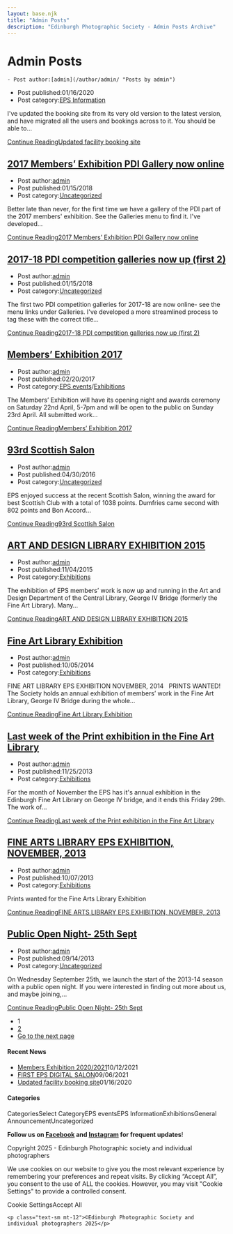 ```yaml
---
layout: base.njk
title: "Admin Posts"
description: "Edinburgh Photographic Society - Admin Posts Archive"
---
```


<div class="container mx-auto px-4 py-8">
  <div class="prose max-w-3xl mx-auto">
    <h1 class="text-3xl font-bold mb-6">Admin Posts</h1>

    - Post author:[admin](/author/admin/ "Posts by admin")
- Post published:01/16/2020
- Post category:[EPS Information](/category/eps_information/)

I've updated the booking site from its very old version to the latest version, and have migrated all the users and bookings across to it. You should be able to…

[Continue ReadingUpdated facility booking site](/eps_information/updated-facility-booking-site/)

## [2017 Members’ Exhibition PDI Gallery now online](/uncategorized/2017-members-exhibition-pdi-gallery-now-online/)

- Post author:[admin](/author/admin/ "Posts by admin")
- Post published:01/15/2018
- Post category:[Uncategorized](/category/uncategorized/)

Better late than never, for the first time we have a gallery of the PDI part of the 2017 members' exhibition. See the Galleries menu to find it. I've developed…

[Continue Reading2017 Members’ Exhibition PDI Gallery now online](/uncategorized/2017-members-exhibition-pdi-gallery-now-online/)

## [2017-18 PDI competition galleries now up (first 2)](/uncategorized/2017-pdi-competition-galleries-now-up-first-2/)

- Post author:[admin](/author/admin/ "Posts by admin")
- Post published:01/15/2018
- Post category:[Uncategorized](/category/uncategorized/)

The first two PDI competition galleries for 2017-18 are now online- see the menu links under Galleries. I've developed a more streamlined process to tag these with the correct title…

[Continue Reading2017-18 PDI competition galleries now up (first 2)](/uncategorized/2017-pdi-competition-galleries-now-up-first-2/)

## [Members’ Exhibition 2017](/events/members-exhibition-2017/)

- Post author:[admin](/author/admin/ "Posts by admin")
- Post published:02/20/2017
- Post category:[EPS events](/category/events/)/[Exhibitions](/category/events/eps_exhibitions/)

The Members’ Exhibition will have its opening night and awards ceremony on Saturday 22nd April, 5-7pm and will be open to the public on Sunday 23rd April. All submitted work…

[Continue ReadingMembers’ Exhibition 2017](/events/members-exhibition-2017/)

## [93rd Scottish Salon](/uncategorized/93rd-scottish-salon/)

- Post author:[admin](/author/admin/ "Posts by admin")
- Post published:04/30/2016
- Post category:[Uncategorized](/category/uncategorized/)

EPS enjoyed success at the recent Scottish Salon, winning the award for best Scottish Club with a total of 1038 points. Dumfries came second with 802 points and Bon Accord…

[Continue Reading93rd Scottish Salon](/uncategorized/93rd-scottish-salon/)

## [ART AND DESIGN LIBRARY EXHIBITION 2015](/events/eps_exhibitions/art-and-design-library-exhibition-2015/)

- Post author:[admin](/author/admin/ "Posts by admin")
- Post published:11/04/2015
- Post category:[Exhibitions](/category/events/eps_exhibitions/)

The exhibition of EPS members’ work is now up and running in the Art and Design Department of the Central Library, George IV Bridge (formerly the Fine Art Library). Many…

[Continue ReadingART AND DESIGN LIBRARY EXHIBITION 2015](/events/eps_exhibitions/art-and-design-library-exhibition-2015/)

## [Fine Art Library Exhibition](/events/eps_exhibitions/fine-art-library-exhibition/)

- Post author:[admin](/author/admin/ "Posts by admin")
- Post published:10/05/2014
- Post category:[Exhibitions](/category/events/eps_exhibitions/)

FINE ART LIBRARY EPS EXHIBITION NOVEMBER, 2014 &nbsp; PRINTS WANTED! The Society holds an annual exhibition of members’ work in the Fine Art Library, George IV Bridge during the whole…

[Continue ReadingFine Art Library Exhibition](/events/eps_exhibitions/fine-art-library-exhibition/)

## [Last week of the Print exhibition in the Fine Art Library](/events/eps_exhibitions/last-week-of-the-print-exhibition-in-the-fine-arts-library/)

- Post author:[admin](/author/admin/ "Posts by admin")
- Post published:11/25/2013
- Post category:[Exhibitions](/category/events/eps_exhibitions/)

For the month of November the EPS has it's annual exhibition in the Edinburgh Fine Art Library on George IV bridge, and it ends this Friday 29th. The work of…

[Continue ReadingLast week of the Print exhibition in the Fine Art Library](/events/eps_exhibitions/last-week-of-the-print-exhibition-in-the-fine-arts-library/)

## [FINE ARTS LIBRARY EPS EXHIBITION, NOVEMBER, 2013](/events/eps_exhibitions/library_exhibition/)

- Post author:[admin](/author/admin/ "Posts by admin")
- Post published:10/07/2013
- Post category:[Exhibitions](/category/events/eps_exhibitions/)

Prints wanted for the Fine Arts Library Exhibition

[Continue ReadingFINE ARTS LIBRARY EPS EXHIBITION, NOVEMBER, 2013](/events/eps_exhibitions/library_exhibition/)

## [Public Open Night- 25th Sept](/uncategorized/public-open-night-25th-sept/)

- Post author:[admin](/author/admin/ "Posts by admin")
- Post published:09/14/2013
- Post category:[Uncategorized](/category/uncategorized/)

On Wednesday September 25th, we launch the start of the 2013-14 season with a public open night. If you were interested in finding out more about us, and maybe joining,…

[Continue ReadingPublic Open Night- 25th Sept](/uncategorized/public-open-night-25th-sept/)

- 1
- [2](/author/admin/page/2/)
- [Go to the next page](/author/admin/page/2/)

#### Recent News

- [Members Exhibition 2020/2021](/uncategorized/20207/)10/12/2021
- [FIRST EPS DIGITAL SALON](/uncategorized/19611/)09/06/2021
- [Updated facility booking site](/eps_information/updated-facility-booking-site/)01/16/2020

#### Categories
CategoriesSelect CategoryEPS eventsEPS InformationExhibitionsGeneral AnnouncementUncategorized

**Follow us on [Facebook](https://www.facebook.com/EdinburghPhotographicSociety/) and [Instagram](https://www.instagram.com/edinburghphotographicsociety) for frequent updates**!

 Copyright 2025 - Edinburgh Photographic society and individual photographers

We use cookies on our website to give you the most relevant experience by remembering your preferences and repeat visits. By clicking “Accept All”, you consent to the use of ALL the cookies. However, you may visit "Cookie Settings" to provide a controlled consent.

Cookie SettingsAccept All

    <p class="text-sm mt-12">©Edinburgh Photographic Society and individual photographers 2025</p>
  </div>
</div>